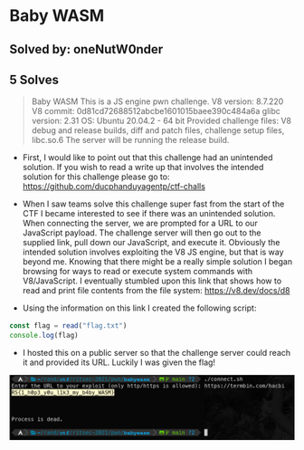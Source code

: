 # Baby WASM
## Solved by: oneNutW0nder
## 5 Solves

> Baby WASM
This is a JS engine pwn challenge.
V8 version: 8.7.220
V8 commit: 0d81cd72688512abcbe1601015baee390c484a6a
glibc version: 2.31
OS: Ubuntu 20.04.2 - 64 bit
Provided challenge files: V8 debug and release builds, diff and patch files, challenge setup files, libc.so.6
The server will be running the release build.

- First, I would like to point out that this challenge had an unintended solution. If you wish to read a write up that involves the intended solution for this challenge please go to: https://github.com/ducphanduyagentp/ctf-challs

- When I saw teams solve this challenge super fast from the start of the CTF I became interested to see if there was an unintended solution. When connecting the server, we are prompted for a URL to our JavaScript payload. The challenge server will then go out to the supplied link, pull down our JavaScript, and execute it. Obviously the intended solution involves exploiting the V8 JS engine, but that is way beyond me. Knowing that there might be a really simple solution I began browsing for ways to read or execute system commands with V8/JavaScript. I eventually stumbled upon this link that shows how to read and print file contents from the file system: https://v8.dev/docs/d8

- Using the information on this link I created the following script:

```js
const flag = read("flag.txt")
console.log(flag)
```

- I hosted this on a public server so that the challenge server could reach it and provided its URL. Luckily I was given the flag!

![](Pasted%20image%2020210418000756.png)